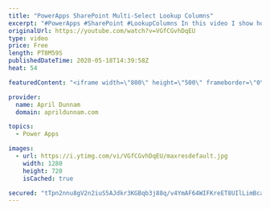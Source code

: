 ```yaml
---
title: "PowerApps SharePoint Multi-Select Lookup Columns"
excerpt: "#PowerApps #SharePoint #LookupColumns In this video I show how you can take the values from a SharePoint Multi-Select Lookup field and combine them into a String and into values for a dropdown in PowerApps.   This approach uses the With(), Concat(), Mid() and Len() functions.  For more info on the With()"
originalUrl: https://youtube.com/watch?v=VGfCGvhDqEU
type: video
price: Free
length: PT8M59S
publishedDateTime: 2020-05-18T14:39:58Z
heat: 54

featuredContent: "<iframe width=\"800\" height=\"500\" frameborder=\"0\" src=\"https://www.youtube.com/embed/VGfCGvhDqEU\" allow=\"accelerometer; autoplay; encrypted-media; gyroscope; picture-in-picture\" allowfullscreen></iframe>"

provider:
  name: April Dunnam
  domain: aprildunnam.com

topics:
  - Power Apps

images:
  - url: https://i.ytimg.com/vi/VGfCGvhDqEU/maxresdefault.jpg
    width: 1280
    height: 720
    isCached: true

secured: "tTpn2nnu8gV2n2iuS5AJdkr3KGBqb3j88q/v4YmAF64WIFKreET8UIlLimBcan6thTBW+fmlqHcR2oenrU2gUjW9/EPsyPZTr2rlH2FRO1x3JRbJAbvRvlAgjJ6ZXotYA0mRNJ46p9xhkVwuOagFmnObYFh0je0CUXBzSEQDzWbsd1aeAg8OkPw3yk21n3rn/zQqm9XbIWLHp4KFc1wXfVrUbXUi8xdXT86B0DMOIHkegY44TuwIAqn2CF4QuruePCVleKEIJW650jloDAPj2dqEf4PU+0RyocdzW/AOGXVP+8280b2iThASqHtt1jYtDb9DHBa6QJ6B7ffaW2BxzszT6wHWzaCPgAX9KsopNkJ8TWBnVbI4JZ/jjcF01k16gvmvA0SZT3CWgcKmr4JuNuEcyiIP76c8yb9LXTJyBbM=;bW/NV4b7Ap00PyzhOufRiA=="
---
```


